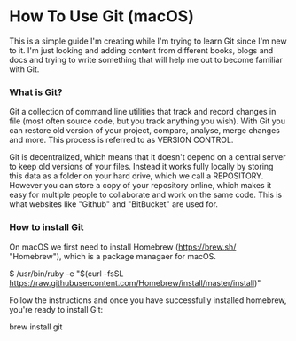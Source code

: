 # How To Use Git  (macOS)

This is a simple guide I'm creating while I'm trying to learn Git since I'm new to it.
I'm just looking and adding content from different books, blogs and docs and trying to write something that will help me out to become familiar with Git.

### What is Git?

Git a collection of command line utilities that track and record changes in file (most often source code, but you track anything you wish). With Git you can restore old version of your project, compare, analyse, merge changes and more. This process is referred to as VERSION CONTROL.

Git is decentralized, which means that it doesn't depend on a central server to keep old versions of your files. Instead it works fully locally by storing this data as a folder on your hard drive, which we call a REPOSITORY. However you can store a copy of your repository online, which makes it easy for multiple people to collaborate and work on the same code. This is what websites like "Github" and "BitBucket" are used for.

### How to install Git

On macOS we first need to install Homebrew (https://brew.sh/ "Homebrew"), which is a package managaer for macOS.

  $ /usr/bin/ruby -e "$(curl -fsSL https://raw.githubusercontent.com/Homebrew/install/master/install)"
 
 Follow the instructions and once you have successfully installed homebrew, you're ready to install Git:
 
  brew install git
 
 
  
